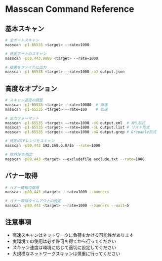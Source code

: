 # Masscan Command Reference

## 基本スキャン
```bash
# 全ポートスキャン
masscan -p1-65535 <target> --rate=1000

# 特定ポートのスキャン
masscan -p80,443,8080 <target> --rate=1000

# 結果をファイルに出力
masscan -p1-65535 <target> --rate=1000 -oJ output.json
```

## 高度なオプション
```bash
# スキャン速度の調整
masscan -p1-65535 <target> --rate=10000  # 高速
masscan -p1-65535 <target> --rate=100    # 低速

# 出力フォーマット
masscan -p1-65535 <target> --rate=1000 -oX output.xml  # XML形式
masscan -p1-65535 <target> --rate=1000 -oL output.list # リスト形式
masscan -p1-65535 <target> --rate=1000 -oG output.grep # Grepable形式

# 特定のIPレンジをスキャン
masscan -p80,443 192.168.0.0/16 --rate=1000

# 除外IPの指定
masscan -p80,443 <target> --excludefile exclude.txt --rate=1000
```

## バナー取得
```bash
# バナー情報の取得
masscan -p80,443 <target> --rate=1000 --banners

# バナー取得タイムアウトの設定
masscan -p80,443 <target> --rate=1000 --banners --wait=5
```

## 注意事項
- 高速スキャンはネットワークに負荷をかける可能性があります
- 実環境での使用は必ず許可を得てから行ってください
- スキャン速度は環境に応じて適切に設定してください
- 大規模なネットワークスキャンは慎重に行ってください 